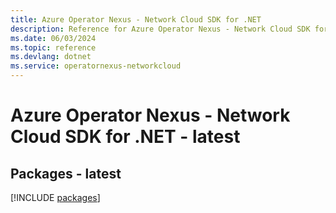 ```yaml
---
title: Azure Operator Nexus - Network Cloud SDK for .NET
description: Reference for Azure Operator Nexus - Network Cloud SDK for .NET
ms.date: 06/03/2024
ms.topic: reference
ms.devlang: dotnet
ms.service: operatornexus-networkcloud
---
```

# Azure Operator Nexus - Network Cloud SDK for .NET - latest
## Packages - latest
[!INCLUDE [packages](operator-nexus---network-cloud-index.md)]